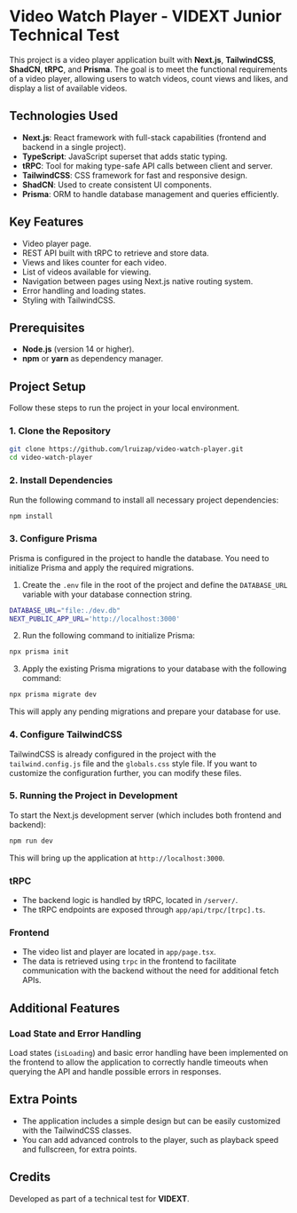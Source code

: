 # Video Watch Player - VIDEXT Junior Technical Test

This project is a video player application built with **Next.js**, **TailwindCSS**, **ShadCN**, **tRPC**, and **Prisma**. The goal is to meet the functional requirements of a video player, allowing users to watch videos, count views and likes, and display a list of available videos.

## Technologies Used

- **Next.js**: React framework with full-stack capabilities (frontend and backend in a single project).
- **TypeScript**: JavaScript superset that adds static typing.
- **tRPC**: Tool for making type-safe API calls between client and server.
- **TailwindCSS**: CSS framework for fast and responsive design.
- **ShadCN**: Used to create consistent UI components.
- **Prisma**: ORM to handle database management and queries efficiently.

## Key Features

- Video player page.
- REST API built with tRPC to retrieve and store data.
- Views and likes counter for each video.
- List of videos available for viewing.
- Navigation between pages using Next.js native routing system.
- Error handling and loading states.
- Styling with TailwindCSS.

## Prerequisites

- **Node.js** (version 14 or higher).
- **npm** or **yarn** as dependency manager.
  
## Project Setup

Follow these steps to run the project in your local environment.

### 1. Clone the Repository

```bash
git clone https://github.com/lruizap/video-watch-player.git
cd video-watch-player
```

### 2. Install Dependencies

Run the following command to install all necessary project dependencies:

```bash
npm install
```

### 3. Configure Prisma

Prisma is configured in the project to handle the database. You need to initialize Prisma and apply the required migrations.

1. Create the `.env` file in the root of the project and define the `DATABASE_URL` variable with your database connection string.

```bash
DATABASE_URL="file:./dev.db"
NEXT_PUBLIC_APP_URL='http://localhost:3000'
```

2. Run the following command to initialize Prisma:

```bash
npx prisma init
```

3. Apply the existing Prisma migrations to your database with the following command:

```bash
npx prisma migrate dev
```

This will apply any pending migrations and prepare your database for use.

### 4. Configure TailwindCSS

TailwindCSS is already configured in the project with the `tailwind.config.js` file and the `globals.css` style file. If you want to customize the configuration further, you can modify these files.

### 5. Running the Project in Development

To start the Next.js development server (which includes both frontend and backend):

```bash
npm run dev
```

This will bring up the application at `http://localhost:3000`.

### tRPC

- The backend logic is handled by tRPC, located in `/server/`.
- The tRPC endpoints are exposed through `app/api/trpc/[trpc].ts`.

### Frontend

- The video list and player are located in `app/page.tsx`.
- The data is retrieved using `trpc` in the frontend to facilitate communication with the backend without the need for additional fetch APIs.

## Additional Features

### Load State and Error Handling

Load states (`isLoading`) and basic error handling have been implemented on the frontend to allow the application to correctly handle timeouts when querying the API and handle possible errors in responses.

## Extra Points

- The application includes a simple design but can be easily customized with the TailwindCSS classes.
- You can add advanced controls to the player, such as playback speed and fullscreen, for extra points.

## Credits

Developed as part of a technical test for **VIDEXT**.
